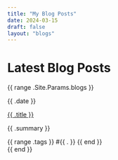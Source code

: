 ```yaml
---
title: "My Blog Posts"
date: 2024-03-15
draft: false
layout: "blogs"
---
```


# Latest Blog Posts

{{ range .Site.Params.blogs }}
<div class="blog-entry">
<p class="text-gray-400 text-sm">{{ .date }}</p>
<a href="{{ .link }}" class="text-blue-400 hover:text-blue-300 text-xl font-medium">{{ .title }}</a>
<p class="text-gray-400 mt-2">{{ .summary }}</p>
<div class="mt-2 mb-6">
{{ range .tags }}
<span class="text-gray-400 text-sm">#{{ . }}</span>
{{ end }}
</div>
</div>
{{ end }} 